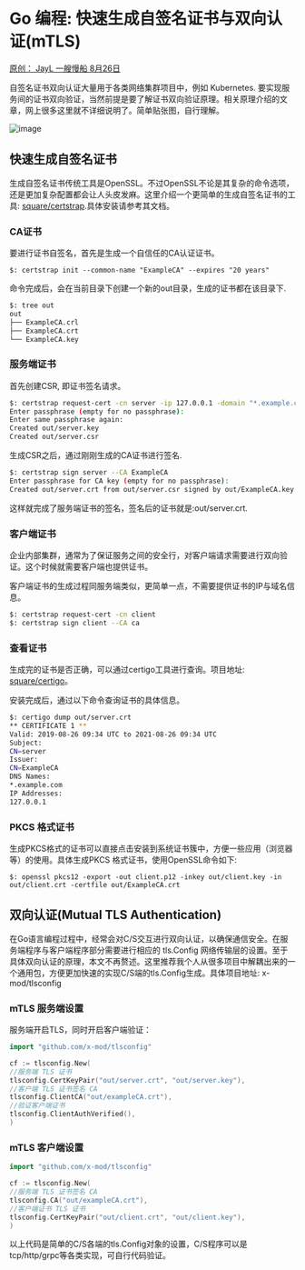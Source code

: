 # Go 编程: 快速生成自签名证书与双向认证(mTLS)

[原创： JayL 一艘慢船 8月26日](https://www.gitdig.com/generate-certs-and-mTLS/)

自签名证书双向认证大量用于各类网络集群项目中，例如 Kubernetes. 要实现服务间的证书双向验证，当然前提是要了解证书双向验证原理。相关原理介绍的文章，网上很多这里就不详细说明了。简单贴张图，自行理解。

![image](https://user-images.githubusercontent.com/1940588/71564898-12d34580-2ae3-11ea-88c1-28ae94e38f0d.png)


## 快速生成自签名证书

生成自签名证书传统工具是OpenSSL。不过OpenSSL不论是其复杂的命令选项，还是更加复杂配置都会让人头皮发麻。这里介绍一个更简单的生成自签名证书的工具: [square/certstrap](https://github.com/square/certstrap).具体安装请参考其文档。

### CA证书

要进行证书自签名，首先是生成一个自信任的CA认证证书。

`$: certstrap init --common-name "ExampleCA" --expires "20 years"`

命令完成后，会在当前目录下创建一个新的out目录，生成的证书都在该目录下.

```bash
$: tree out
out
├── ExampleCA.crl
├── ExampleCA.crt
└── ExampleCA.key
```

### 服务端证书

首先创建CSR, 即证书签名请求。

```bash
$: certstrap request-cert -cn server -ip 127.0.0.1 -domain "*.example.com"
Enter passphrase (empty for no passphrase):
Enter same passphrase again:
Created out/server.key
Created out/server.csr
```

生成CSR之后，通过刚刚生成的CA证书进行签名.

```bash
$: certstrap sign server --CA ExampleCA
Enter passphrase for CA key (empty for no passphrase):
Created out/server.crt from out/server.csr signed by out/ExampleCA.key
```

这样就完成了服务端证书的签名，签名后的证书就是:out/server.crt.

### 客户端证书

企业内部集群，通常为了保证服务之间的安全行，对客户端请求需要进行双向验证。这个时候就需要客户端也提供证书。

客户端证书的生成过程同服务端类似，更简单一点，不需要提供证书的IP与域名信息。

```bash
$: certstrap request-cert -cn client
$: certstrap sign client --CA ca
```

### 查看证书

生成完的证书是否正确，可以通过certigo工具进行查询。项目地址: [square/certigo](https://github.com/square/certigo)。

安装完成后，通过以下命令查询证书的具体信息。

```bash
$: certigo dump out/server.crt
** CERTIFICATE 1 **
Valid: 2019-08-26 09:34 UTC to 2021-08-26 09:34 UTC
Subject:
CN=server
Issuer:
CN=ExampleCA
DNS Names:
*.example.com
IP Addresses:
127.0.0.1
```

### PKCS 格式证书

生成PKCS格式的证书可以直接点击安装到系统证书簇中，方便一些应用（浏览器等）的使用。具体生成PKCS 格式证书，使用OpenSSL命令如下:

`$: openssl pkcs12 -export -out client.p12 -inkey out/client.key -in out/client.crt -certfile out/ExampleCA.crt`

## 双向认证(Mutual TLS Authentication)
在Go语言编程过程中，经常会对C/S交互进行双向认证，以确保通信安全。在服务端程序与客户端程序部分需要进行相应的 tls.Config 网络传输层的设置。至于具体双向认证的原理，本文不再赘述。这里推荐我个人从很多项目中解耦出来的一个通用包，方便更加快速的实现C/S端的tls.Config生成。具体项目地址: x-mod/tlsconfig

### mTLS 服务端设置
服务端开启TLS，同时开启客户端验证：

```go
import "github.com/x-mod/tlsconfig"

cf := tlsconfig.New(
//服务端 TLS 证书
tlsconfig.CertKeyPair("out/server.crt", "out/server.key"),
//客户端 TLS 证书签名 CA
tlsconfig.ClientCA("out/exampleCA.crt"),
//验证客户端证书
tlsconfig.ClientAuthVerified(),
)
```

### mTLS 客户端设置

```go
import "github.com/x-mod/tlsconfig"

cf := tlsconfig.New(
//服务端 TLS 证书签名 CA
tlsconfig.CA("out/exampleCA.crt"),
//客户端证书 TLS 证书
tlsconfig.CertKeyPair("out/client.crt", "out/client.key"),
)
```

以上代码是简单的C/S各端的tls.Config对象的设置，C/S程序可以是tcp/http/grpc等各类实现，可自行代码验证。
